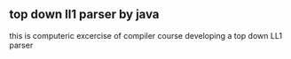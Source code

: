 ## top down ll1 parser by java 
this is computeric excercise of compiler course 
developing a top down LL1 parser 
